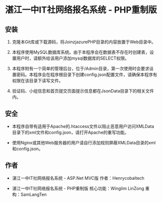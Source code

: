 # 湛江一中IT社网络报名系统 - PHP重制版

## 安装

1. 克隆本Git库或下载源码，将JoinzjazurePHP目录的内容放置于Web目录中。

2. 本程序使用MySQL数据库系统。由于本程序会在数据表不存在时创建表，设置用户时，请额外给该用户添加mysql数据库的SELECT权限。

3. 本程序附有一个简单的管理后台，位于/Admin目录，第一次使用时会要求设置密码。本程序会在程序根目录下创建config.json配置文件，请确保本程序有权限在该目录下读写文件。

4. 验证码、小组信息和首页提交页面提示信息都在JsonData目录下的相关文件内。


## 安全

* 本程序自带有适用于Apache的.htaccess文件以阻止恶意用户访问XMLData目录下的xml文件和config.json，请打开Apache的重写功能。

* 使用Nginx或其他Web服务器的用户请自行添加规则屏蔽XMLData目录的xml和config.json。

## 作者
* 湛江一中IT社网络报名系统 - ASP.Net MVC版 作者：Henrycobaltech

* 湛江一中IT社网络报名系统 - PHP重制版 核心功能：Winglim LinZong 重构：SamLangTen